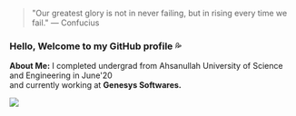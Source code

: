 > "Our greatest glory is not in never failing, but in rising every time we fail." ― Confucius

### Hello, Welcome to my GitHub profile :sweat_drops:

**About Me:** I completed undergrad from Ahsanullah University of Science and Engineering in June'20 <br>
and currently working at **Genesys Softwares.** 

![](https://komarev.com/ghpvc/?username=SakibSumon)
<!--
**SakibSumon/SakibSumon** is a ✨ _special_ ✨ repository because its `README.md` (this file) appears on your GitHub profile.

Here are some ideas to get you started:

- 🔭 I’m currently working on ...
- 🌱 I’m currently learning ...
- 👯 I’m looking to collaborate on ...
- 🤔 I’m looking for help with ...
- 💬 Ask me about ...
- 📫 How to reach me: ...
- 😄 Pronouns: ...
- ⚡ Fun fact: ...
-->
